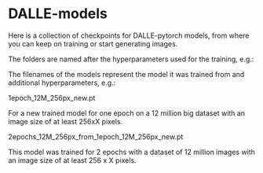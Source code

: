 # DALLE-models
Here is a collection of checkpoints for DALLE-pytorch models, from where you can keep on training or start generating images.

The folders are named after the hyperparameters used for the training, e.g.:


The filenames of the models represent the model it was trained from and additional hyperparameters, e.g.:

1epoch_12M_256px_new.pt

For a new trained model for one epoch on a 12 million big dataset with an image size of at least 256xX pixels.

2epochs_12M_256px_from_1epoch_12M_256px_new.pt

This model was trained for 2 epochs with a dataset of 12 million images with an image size of at least 256 x X pixels.
